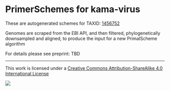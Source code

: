 # PrimerSchemes for kama-virus

These are autogenerated schemes for TAXID: [1456752](https://www.ncbi.nlm.nih.gov/Taxonomy/Browser/wwwtax.cgi?mode=Info&id=1456752&lvl=3&lin=f&keep=1&srchmode=1&unlock)

Genomes are scraped from the EBI API, and then filtered, phylogenetically downsampled and aligned, to produce the input for a new PrimalScheme algorithm

For details please see preprint: TBD

------------------------------------------------------------------------

This work is licensed under a [Creative Commons Attribution-ShareAlike 4.0 International License](http://creativecommons.org/licenses/by-sa/4.0/) 

![](https://i.creativecommons.org/l/by-sa/4.0/88x31.png)